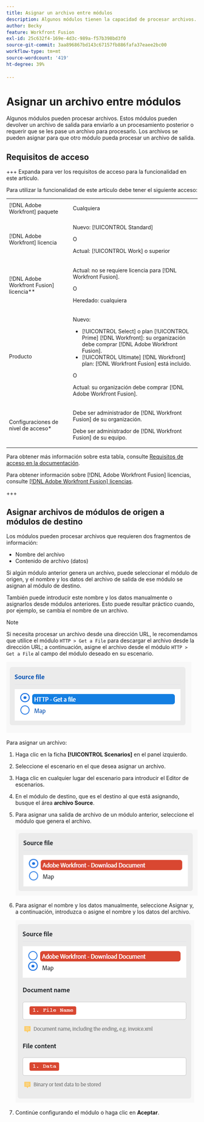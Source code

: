 ```yaml
---
title: Asignar un archivo entre módulos
description: Algunos módulos tienen la capacidad de procesar archivos. Estos módulos pueden devolver un archivo de salida para enviarlo a un procesamiento posterior o requerir que se les pase un archivo para procesarlo. Para que estos módulos puedan trabajar juntos para procesar archivos, deben asignarse entre sí.
author: Becky
feature: Workfront Fusion
exl-id: 25c632f4-169e-4d3c-989a-f57b398bd3f0
source-git-commit: 3aa896867bd143c67157fb886fafa37eaee2bc00
workflow-type: tm+mt
source-wordcount: '419'
ht-degree: 39%

---
```


# Asignar un archivo entre módulos

Algunos módulos pueden procesar archivos. Estos módulos pueden devolver un archivo de salida para enviarlo a un procesamiento posterior o requerir que se les pase un archivo para procesarlo. Los archivos se pueden asignar para que otro módulo pueda procesar un archivo de salida.

## Requisitos de acceso

+++ Expanda para ver los requisitos de acceso para la funcionalidad en este artículo.

Para utilizar la funcionalidad de este artículo debe tener el siguiente acceso:

<table style="table-layout:auto">
 <col> 
 <col> 
 <tbody> 
  <tr> 
   <td role="rowheader">[!DNL Adobe Workfront] paquete</td> 
   <td> <p>Cualquiera</p> </td> 
  </tr> 
  <tr data-mc-conditions=""> 
   <td role="rowheader">[!DNL Adobe Workfront] licencia</td> 
   <td> <p>Nuevo: [!UICONTROL Standard]</p><p>O</p><p>Actual: [!UICONTROL Work] o superior</p> </td> 
  </tr> 
  <tr> 
   <td role="rowheader">[!DNL Adobe Workfront Fusion] licencia**</td> 
   <td>
   <p>Actual: no se requiere licencia para [!DNL Workfront Fusion].</p>
   <p>O</p>
   <p>Heredado: cualquiera </p>
   </td> 
  </tr> 
  <tr> 
   <td role="rowheader">Producto</td> 
   <td>
   <p>Nuevo:</p> <ul><li>[!UICONTROL Select] o plan [!UICONTROL Prime] [!DNL Workfront]: su organización debe comprar [!DNL Adobe Workfront Fusion].</li><li>[!UICONTROL Ultimate] [!DNL Workfront] plan: [!DNL Workfront Fusion] está incluido.</li></ul>
   <p>O</p>
   <p>Actual: su organización debe comprar [!DNL Adobe Workfront Fusion].</p>
   </td> 
  </tr>
  <tr data-mc-conditions=""> 
   <td role="rowheader">Configuraciones de nivel de acceso*</td> 
   <td> 
     <p>Debe ser administrador de [!DNL Workfront Fusion] de su organización.</p>
     <p>Debe ser administrador de [!DNL Workfront Fusion] de su equipo.</p>
   </td> 
  </tr> 
   </td> 
  </tr> 
 </tbody> 
</table>

Para obtener más información sobre esta tabla, consulte [Requisitos de acceso en la documentación](/help/workfront-fusion/references/licenses-and-roles/access-level-requirements-in-documentation.md).

Para obtener información sobre [!DNL Adobe Workfront Fusion] licencias, consulte [[!DNL Adobe Workfront Fusion] licencias](/help/workfront-fusion/set-up-and-manage-workfront-fusion/licensing-operations-overview/license-automation-vs-integration.md).

+++

## Asignar archivos de módulos de origen a módulos de destino

Los módulos pueden procesar archivos que requieren dos fragmentos de información:

* Nombre del archivo
* Contenido de archivo (datos)

Si algún módulo anterior genera un archivo, puede seleccionar el módulo de origen, y el nombre y los datos del archivo de salida de ese módulo se asignan al módulo de destino.

También puede introducir este nombre y los datos manualmente o asignarlos desde módulos anteriores. Esto puede resultar práctico cuando, por ejemplo, se cambia el nombre de un archivo.

>[!NOTE]
>
>Si necesita procesar un archivo desde una dirección URL, le recomendamos que utilice el módulo `HTTP > Get a File` para descargar el archivo desde la dirección URL; a continuación, asigne el archivo desde el módulo `HTTP > Get a File` al campo del módulo deseado en su escenario.
>
>![Archivo de mapa](assets/map-source-file.png)

Para asignar un archivo:

1. Haga clic en la ficha **[!UICONTROL Scenarios]** en el panel izquierdo.
1. Seleccione el escenario en el que desea asignar un archivo.
1. Haga clic en cualquier lugar del escenario para introducir el Editor de escenarios.
1. En el módulo de destino, que es el destino al que está asignando, busque el área **archivo Source**.
1. Para asignar una salida de archivo de un módulo anterior, seleccione el módulo que genera el archivo.

   ![Documento de descarga de Workfront](assets/wf-download-document.png)

1. Para asignar el nombre y los datos manualmente, seleccione Asignar y, a continuación, introduzca o asigne el nombre y los datos del archivo.

   ![Usar la opción de asignación](assets/use-the-map-option.png)

1. Continúe configurando el módulo o haga clic en **Aceptar**.
